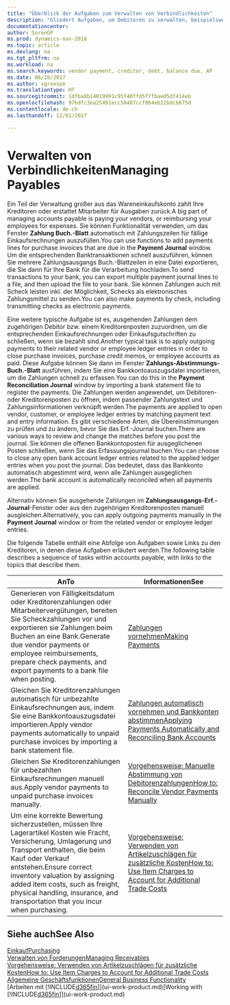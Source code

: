 ```yaml
---
title: "Überblick der Aufgaben zum Verwalten von Verbindlichkeiten"
description: "Gliedert Aufgaben, um Debitoren zu verwalten, beispielsweise zahlende Gläubiger oder ausgehende Zahlungen an Buch-Posten, um Rechnungen oder Gutschriften zu schließen."
documentationcenter: 
author: SorenGP
ms.prod: dynamics-nav-2018
ms.topic: article
ms.devlang: na
ms.tgt_pltfrm: na
ms.workload: na
ms.search.keywords: vendor payment, creditor, debt, balance due, AP
ms.date: 06/28/2017
ms.author: sgroespe
ms.translationtype: HT
ms.sourcegitcommit: 1dfba8b14019991c95f40ffd5f7fbaed5df414eb
ms.openlocfilehash: 97bdfc3ea25491ecc58487ccf064eb12bdcb675d
ms.contentlocale: de-ch
ms.lasthandoff: 12/01/2017

---
```

# <a name="managing-payables"></a><span data-ttu-id="cc832-103">Verwalten von Verbindlichkeiten</span><span class="sxs-lookup"><span data-stu-id="cc832-103">Managing Payables</span></span>
<span data-ttu-id="cc832-104">Ein Teil der Verwaltung großer aus das Wareneinkaufskonto zahlt Ihre Kreditoren oder erstattet Mitarbeiter für Ausgaben zurück.</span><span class="sxs-lookup"><span data-stu-id="cc832-104">A big part of managing accounts payable is paying your vendors, or reimbursing your employees for expenses.</span></span> <span data-ttu-id="cc832-105">Sie können Funktionalität verwenden, um das Fenster **Zahlung Buch.-Blatt** automatisch mit Zahlungszeilen für fällige Einkaufsrechnungen auszufüllen.</span><span class="sxs-lookup"><span data-stu-id="cc832-105">You can use functions to add payments lines for purchase invoices that are due in the **Payment Journal** window.</span></span> <span data-ttu-id="cc832-106">Um die entsprechenden Banktransaktionen schnell auszuführen, können Sie mehrere Zahlungsausgangs Buch.-Blattzeilen in eine Datei exportieren, die Sie dann für Ihre Bank für die Verarbeitung hochladen.</span><span class="sxs-lookup"><span data-stu-id="cc832-106">To send transactions to your bank, you can export multiple payment journal lines to a file, and then upload the file to your bank.</span></span> <span data-ttu-id="cc832-107">Sie können Zahlungen auch mit Scheck leisten inkl. der Möglichkeit, Schecks als elektronisches Zahlungsmittel zu senden.</span><span class="sxs-lookup"><span data-stu-id="cc832-107">You can also make payments by check, including transmitting checks as electronic payments.</span></span>

<span data-ttu-id="cc832-108">Eine weitere typische Aufgabe ist es, ausgehenden Zahlungen dem zugehörigen Debitor bzw. einem Kreditorenposten zuzuordnen, um die entsprechenden Einkaufsrechnungen oder Einkaufsgutschriften zu schließen, wenn sie bezahlt sind.</span><span class="sxs-lookup"><span data-stu-id="cc832-108">Another typical task is to apply outgoing payments to their related vendor or employee ledger entries in order to close purchase invoices, purchase credit memos, or employee accounts as paid.</span></span> <span data-ttu-id="cc832-109">Diese Aufgabe können Sie dann im Fenster **Zahlungs-Abstimmungs-Buch.-Blatt** ausführen, indem Sie eine Bankkontoauszugsdatei importieren, um die Zahlungen schnell zu erfassen.</span><span class="sxs-lookup"><span data-stu-id="cc832-109">You can do this in the **Payment Reconciliation Journal** window by importing a bank statement file to register the payments.</span></span> <span data-ttu-id="cc832-110">Die Zahlungen werden angewendet, um Debitoren- oder Kreditorenposten zu öffnen, indem passender Zahlungstext und Zahlungsinformationen verknüpft werden.</span><span class="sxs-lookup"><span data-stu-id="cc832-110">The payments are applied to open vendor, customer, or employee ledger entries by matching payment text and entry information.</span></span> <span data-ttu-id="cc832-111">Es gibt verschiedene Arten, die Übereinstimmungen zu prüfen und zu ändern, bevor Sie das Erf.-Journal buchen.</span><span class="sxs-lookup"><span data-stu-id="cc832-111">There are various ways to review and change the matches before you post the journal.</span></span> <span data-ttu-id="cc832-112">Sie können die offenen Bankkontoposten für ausgeglichenen Posten schließen, wenn Sie das Erfassungsjournal buchen.</span><span class="sxs-lookup"><span data-stu-id="cc832-112">You can choose to close any open bank account ledger entries related to the applied ledger entries when you post the journal.</span></span> <span data-ttu-id="cc832-113">Das bedeutet, dass das Bankkonto automatisch abgestimmt wird, wenn alle Zahlungen ausgeglichen werden.</span><span class="sxs-lookup"><span data-stu-id="cc832-113">The bank account is automatically reconciled when all payments are applied.</span></span>

<span data-ttu-id="cc832-114">Alternativ können Sie ausgehende Zahlungen im **Zahlungsausgangs-Erf.-Journal**-Fenster oder aus den zugehörigen Kreditorenposten manuell ausgleichen.</span><span class="sxs-lookup"><span data-stu-id="cc832-114">Alternatively, you can apply outgoing payments manually in the **Payment Journal** window or from the related vendor or employee ledger entries.</span></span>

<span data-ttu-id="cc832-115">Die folgende Tabelle enthält eine Abfolge von Aufgaben sowie Links zu den Kreditoren, in denen diese Aufgaben erläutert werden.</span><span class="sxs-lookup"><span data-stu-id="cc832-115">The following table describes a sequence of tasks within accounts payable, with links to the topics that describe them.</span></span>

| <span data-ttu-id="cc832-116">An</span><span class="sxs-lookup"><span data-stu-id="cc832-116">To</span></span> | <span data-ttu-id="cc832-117">Informationen</span><span class="sxs-lookup"><span data-stu-id="cc832-117">See</span></span> |
| --- | --- |
| <span data-ttu-id="cc832-118">Generieren von Fälligkeitsdatum oder Kreditorenzahlungen oder Mitarbeitervergütungen, bereiten Sie Scheckzahlungen vor und exportieren sie Zahlungen beim Buchen an eine Bank.</span><span class="sxs-lookup"><span data-stu-id="cc832-118">Generate due vendor payments or employee reimbursements, prepare check payments, and export payments to a bank file when posting.</span></span> |[<span data-ttu-id="cc832-119">Zahlungen vornehmen</span><span class="sxs-lookup"><span data-stu-id="cc832-119">Making Payments</span></span>](payables-make-payments.md) |
| <span data-ttu-id="cc832-120">Gleichen Sie Kreditorenzahlungen automatisch für unbezahlte Einkaufsrechnungen aus, indem Sie eine Bankkontoauszugsdatei importieren.</span><span class="sxs-lookup"><span data-stu-id="cc832-120">Apply vendor payments automatically to unpaid purchase invoices by importing a bank statement file.</span></span> |[<span data-ttu-id="cc832-121">Zahlungen automatisch vornehmen und Bankkonten abstimmen</span><span class="sxs-lookup"><span data-stu-id="cc832-121">Applying Payments Automatically and Reconciling Bank Accounts</span></span>](receivables-apply-payments-auto-reconcile-bank-accounts.md) |
| <span data-ttu-id="cc832-122">Gleichen Sie Kreditorenzahlungen für unbezahlten Einkaufsrechnungen manuell aus.</span><span class="sxs-lookup"><span data-stu-id="cc832-122">Apply vendor payments to unpaid purchase invoices manually.</span></span> |[<span data-ttu-id="cc832-123">Vorgehensweise: Manuelle Abstimmung von Debitorenzahlungen</span><span class="sxs-lookup"><span data-stu-id="cc832-123">How to: Reconcile Vendor Payments Manually</span></span>](payables-how-apply-purchase-transactions-manually.md) |
|<span data-ttu-id="cc832-124">Um eine korrekte Bewertung sicherzustellen, müssen Ihre Lagerartikel Kosten wie Fracht, Versicherung, Umlagerung und Transport enthalten, die beim Kauf oder Verkauf entstehen.</span><span class="sxs-lookup"><span data-stu-id="cc832-124">Ensure correct inventory valuation by assigning added item costs, such as freight, physical handling, insurance, and transportation that you incur when purchasing.</span></span>|[<span data-ttu-id="cc832-125">Vorgehensweise: Verwenden von Artikelzuschlägen für zusätzliche Kosten</span><span class="sxs-lookup"><span data-stu-id="cc832-125">How to: Use Item Charges to Account for Additional Trade Costs</span></span>](payables-how-assign-item-charges.md)|

## <a name="see-also"></a><span data-ttu-id="cc832-126">Siehe auch</span><span class="sxs-lookup"><span data-stu-id="cc832-126">See Also</span></span>
[<span data-ttu-id="cc832-127">Einkauf</span><span class="sxs-lookup"><span data-stu-id="cc832-127">Purchasing</span></span>](purchasing-manage-purchasing.md)  
[<span data-ttu-id="cc832-128">Verwalten von Forderungen</span><span class="sxs-lookup"><span data-stu-id="cc832-128">Managing Receivables</span></span>](receivables-manage-receivables.md)  
[<span data-ttu-id="cc832-129">Vorgehensweise: Verwenden von Artikelzuschlägen für zusätzliche Kosten</span><span class="sxs-lookup"><span data-stu-id="cc832-129">How to: Use Item Charges to Account for Additional Trade Costs</span></span>](payables-how-assign-item-charges.md)  
[<span data-ttu-id="cc832-130">Allgemeine Geschäftsfunktionen</span><span class="sxs-lookup"><span data-stu-id="cc832-130">General Business Functionality</span></span>](ui-across-business-areas.md)  
<span data-ttu-id="cc832-131">[Arbeiten mit [!INCLUDE[d365fin](includes/d365fin_md.md)]](ui-work-product.md)</span><span class="sxs-lookup"><span data-stu-id="cc832-131">[Working with [!INCLUDE[d365fin](includes/d365fin_md.md)]](ui-work-product.md)</span></span>

